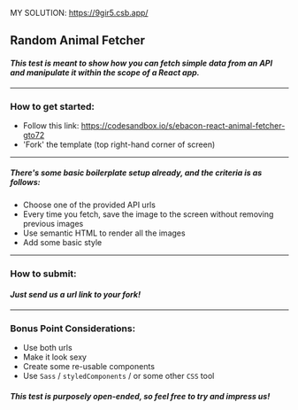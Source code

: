 MY SOLUTION: https://9gir5.csb.app/

## Random Animal Fetcher

#### _This test is meant to show how you can fetch simple data from an API and manipulate it within the scope of a React app._

---

### How to get started:

- Follow this link: https://codesandbox.io/s/ebacon-react-animal-fetcher-gto72
- 'Fork' the template (top right-hand corner of screen)

---

##### There's some basic boilerplate setup already, and the criteria is as follows:

- Choose one of the provided API urls
- Every time you fetch, save the image to the screen without removing previous images
- Use semantic HTML to render all the images
- Add some basic style

---

### How to submit:

#### _Just send us a url link to your fork!_

---

### Bonus Point Considerations:

- Use both urls
- Make it look sexy
- Create some re-usable components
- Use `Sass` / `styledComponents` / or some other `CSS` tool

#### _This test is purposely open-ended, so feel free to try and impress us!_

